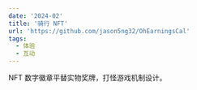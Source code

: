 ```yaml
---
date: '2024-02'
title: '骑行 NFT'
url: 'https://github.com/jason5ng32/OhEarningsCal'
tags:
  - 体验
  - 互动
---
```


NFT 数字徽章平替实物奖牌，打怪游戏机制设计。